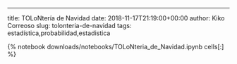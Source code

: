 ---
title: TOLoNtería de Navidad
date: 2018-11-17T21:19:00+00:00
author: Kiko Correoso
slug: tolonteria-de-navidad
tags: estadística,probabilidad,estadistica


{% notebook downloads/notebooks/TOLoNteria_de_Navidad.ipynb cells[:] %}
